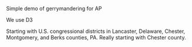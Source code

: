 Simple demo of gerrymandering for AP

We use D3


Starting with U.S. congressional districts in Lancaster, Delaware, Chester, Montgomery, and Berks counties, PA.
  Really starting with Chester county.
